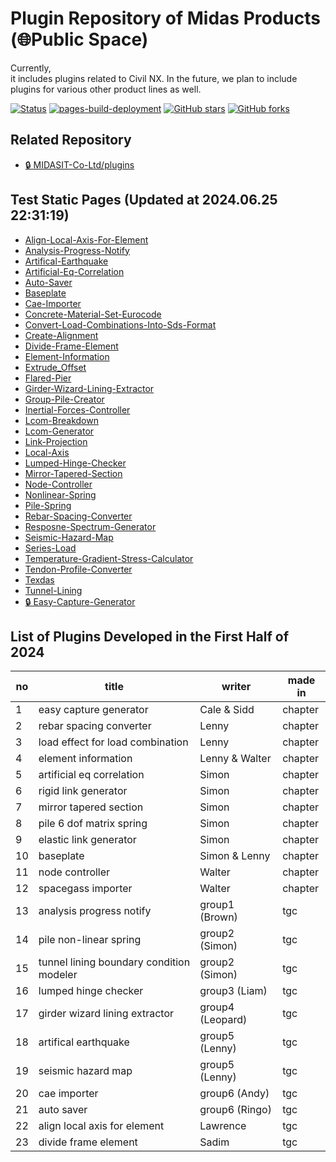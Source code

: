 # Plugin Repository of Midas Products (🌐Public Space)
Currently,  
it includes plugins related to Civil NX. In the future, we plan to include plugins for various other product lines as well.

[![Status](https://img.shields.io/badge/status-active-brightgreen)](https://github.com/midasit-dev/plugins)
[![pages-build-deployment](https://github.com/midasit-dev/plugintest/actions/workflows/pages/pages-build-deployment/badge.svg?branch=main)](https://github.com/midasit-dev/plugintest/actions/workflows/pages/pages-build-deployment)
[![GitHub stars](https://img.shields.io/github/stars/midasit-dev/plugins?style=social)](https://github.com/midasit-dev/plugins/stargazers)
[![GitHub forks](https://img.shields.io/github/forks/midasit-dev/plugins?style=social)](https://github.com/midasit-dev/plugins/network/members)

## Related Repository
- [🔒 MIDASIT-Co-Ltd/plugins](https://github.com/MIDASIT-Co-Ltd/plugins)

## Test Static Pages (Updated at 2024.06.25 22:31:19)
- [Align-Local-Axis-For-Element](https://midasit-dev.github.io/plugins/align-local-axis-for-element)
- [Analysis-Progress-Notify](https://midasit-dev.github.io/plugins/analysis-progress-notify)
- [Artifical-Earthquake](https://midasit-dev.github.io/plugins/artifical-earthquake)
- [Artificial-Eq-Correlation](https://midasit-dev.github.io/plugins/artificial-eq-correlation)
- [Auto-Saver](https://midasit-dev.github.io/plugins/auto-saver)
- [Baseplate](https://midasit-dev.github.io/plugins/baseplate)
- [Cae-Importer](https://midasit-dev.github.io/plugins/cae-importer)
- [Concrete-Material-Set-Eurocode](https://midasit-dev.github.io/plugins/concrete-material-set-eurocode)
- [Convert-Load-Combinations-Into-Sds-Format](https://midasit-dev.github.io/plugins/convert-load-combinations-into-sds-format)
- [Create-Alignment](https://midasit-dev.github.io/plugins/create-alignment)
- [Divide-Frame-Element](https://midasit-dev.github.io/plugins/divide-frame-element)
- [Element-Information](https://midasit-dev.github.io/plugins/element-information)
- [Extrude_Offset](https://midasit-dev.github.io/plugins/extrude_offset)
- [Flared-Pier](https://midasit-dev.github.io/plugins/flared-pier)
- [Girder-Wizard-Lining-Extractor](https://midasit-dev.github.io/plugins/girder-wizard-lining-extractor)
- [Group-Pile-Creator](https://midasit-dev.github.io/plugins/group-pile-creator)
- [Inertial-Forces-Controller](https://midasit-dev.github.io/plugins/inertial-forces-controller)
- [Lcom-Breakdown](https://midasit-dev.github.io/plugins/lcom-breakdown)
- [Lcom-Generator](https://midasit-dev.github.io/plugins/lcom-generator)
- [Link-Projection](https://midasit-dev.github.io/plugins/link-projection)
- [Local-Axis](https://midasit-dev.github.io/plugins/local-axis)
- [Lumped-Hinge-Checker](https://midasit-dev.github.io/plugins/lumped-hinge-checker)
- [Mirror-Tapered-Section](https://midasit-dev.github.io/plugins/mirror-tapered-section)
- [Node-Controller](https://midasit-dev.github.io/plugins/node-controller)
- [Nonlinear-Spring](https://midasit-dev.github.io/plugins/nonlinear-spring)
- [Pile-Spring](https://midasit-dev.github.io/plugins/pile-spring)
- [Rebar-Spacing-Converter](https://midasit-dev.github.io/plugins/rebar-spacing-converter)
- [Resposne-Spectrum-Generator](https://midasit-dev.github.io/plugins/resposne-spectrum-generator)
- [Seismic-Hazard-Map](https://midasit-dev.github.io/plugins/seismic-hazard-map)
- [Series-Load](https://midasit-dev.github.io/plugins/series-load)
- [Temperature-Gradient-Stress-Calculator](https://midasit-dev.github.io/plugins/temperature-gradient-stress-calculator)
- [Tendon-Profile-Converter](https://midasit-dev.github.io/plugins/tendon-profile-converter)
- [Texdas](https://midasit-dev.github.io/plugins/texdas)
- [Tunnel-Lining](https://midasit-dev.github.io/plugins/tunnel-lining)
- [🔒 Easy-Capture-Generator](https://midasit-dev.github.io/plugins/easy-capture-generator)
  
## List of Plugins Developed in the First Half of 2024

| no | title                              | writer             | made in   |
|----|------------------------------------|--------------------|-----------|
| 1  | easy capture generator             | Cale & Sidd        | chapter   |
| 2  | rebar spacing converter            | Lenny              | chapter   |
| 3  | load effect for load combination   | Lenny              | chapter   |
| 4  | element information                | Lenny & Walter     | chapter   |
| 5  | artificial eq correlation          | Simon              | chapter   |
| 6  | rigid link generator               | Simon              | chapter   |
| 7  | mirror tapered section             | Simon              | chapter   |
| 8  | pile 6 dof matrix spring           | Simon              | chapter   |
| 9  | elastic link generator             | Simon              | chapter   |
| 10 | baseplate                          | Simon & Lenny      | chapter   |
| 11 | node controller                    | Walter             | chapter   |
| 12 | spacegass importer                 | Walter             | chapter   |
| 13 | analysis progress notify           | group1 (Brown)     | tgc       |
| 14 | pile non-linear spring             | group2 (Simon)     | tgc       |
| 15 | tunnel lining boundary condition modeler | group2 (Simon) | tgc       |
| 16 | lumped hinge checker               | group3 (Liam)      | tgc       |
| 17 | girder wizard lining extractor     | group4 (Leopard)   | tgc       |
| 18 | artifical earthquake               | group5 (Lenny)     | tgc       |
| 19 | seismic hazard map                 | group5 (Lenny)     | tgc       |
| 20 | cae importer                       | group6 (Andy)      | tgc       |
| 21 | auto saver                         | group6 (Ringo)     | tgc       |
| 22 | align local axis for element       | Lawrence           | tgc       |
| 23 | divide frame element               | Sadim              | tgc       |
